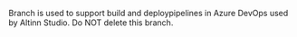 Branch is used to support build and deploypipelines in Azure DevOps used by Altinn Studio.
Do NOT delete this branch.